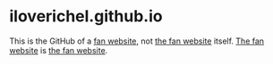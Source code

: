 # iloverichel.github.io

This is the GitHub of a [fan website](http://iloverichel.github.io), not [the fan website](http://iloverichel.github.io) itself. [The fan website](http://iloverichel.github.io) is [the fan website](http://iloverichel.github.io).
